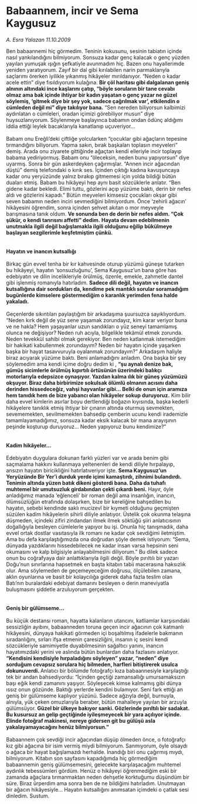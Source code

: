 # Babaannem, incir ve Sema Kaygusuz

*A. Esra Yalazan 11.10.2009*

<div class="taraf_structure_2col_1zq">
<div class="margen_n">



 <p>Ben babaannemi hiç görmedim. Teninin kokusunu, sesinin tabiatın içinde nasıl yankılandığını bilmiyorum. Sonsuza kadar genç kalacak o genç yüzden yayılan yumuşak ışığın şefkatiyle avunmadım hiç. Bazen onu hayallerimde yeniden yaratıyorum. Zayıf bir dal gibi kırılabilen narin parmaklarıyla saçlarımı örerken iyilikle yıkanmış hikâyeler mırıldanıyor. “Neden o kadar acele ettin” diye fısıldıyorum kulağına. <b>Bir çöl haritası gibi dalgalanan geniş alnının altındaki ince kaşlarını çatıp, “böyle soruların bir tane cevabı olmaz ama bak içinde ihtiyar bir kadın yaşatan o genç yazar ne güzel söylemiş, ‘gitmek diye bir şey yok, sadece çağrılmak var’, etkilendin o cümleden değil mi” diye takılıyor bana.</b> “Sen nereden biliyorsun kalbimizi aydınlatan o cümleleri, oradan içimizi görebiliyor musun” diye huysuzlanıyorum. Söylenmeye başlayınca babamın ondan ödünç aldığımı iddia ettiği leylek bacaklarıyla kanatlanıp uçuveriyor... <br/><br/>Babam onu Ereğli’deki çiftliğe yolcularken “çocuklar gibi ağaçların tepesine tırmandığını biliyorum. Yapma sakın, bırak başkaları toplasın meyveleri” demiş. Arada onu ziyarete gittiğinde ağaçtan kendi elleriyle incir toplayıp babama yediriyormuş. Babam onu “öleceksin, neden bunu yapıyorsun” diye uyarmış. Sonra bir gün askerdeyken çağırmışlar. “Annen incir ağacından düştü” demiş telefondaki o kırık ses. İçinden çıktığı kadına kavuşuncaya kadar onu yeryüzünde yalnız bırakıp gitmemesi için yolda bildiği bütün duaları etmiş. Babam bu hikâyeyi hep aynı basit sözcüklerle anlatır. “Ben gidene kadar bekledi. Elimi tuttu, gözlerini açıp yüzüme baktı, derin bir nefes aldı ve gözlerini kapadı.” Bütün meyveleri kimsesiz çocukları okşar gibi seven babamın neden inciri sevmediğini bilmiyordum. Önce ‘zehirli ağacın’ hikâyesini öğrendim, sonra içinden şehvet akıtan o mor meyveyle barışmasına tanık oldum. <b>Ve sonunda ben de derin bir nefes aldım. “Çok şükür, o kendi tanrısını affetti” dedim.</b> <b>Hayata devam edebilmenin unutmakla ilgili değil bağışlamakla ilgili olduğunu eğilip bükülmeye başlayan sezgilerimle keşfetmiştim çünkü.</b> <b><br/><br/><br/>Hayatın ve inancın kutsallığı</b> <br/><br/>Birkaç gün evvel tenha bir kır kahvesinde oturup yüzümü güneşe tutarken bu hikâyeyi, hayatın ‘sonsuzluğunu’, Sema Kaygusuz’un bana göre has edebiyatın ve dilin incelikleriyle örülmüş, özenle, emekle, zahmetle dantel gibi işlenmiş romanıyla hatırladım. <b>Sadece dili değil, hayatın ve inancın kutsallığına dair sordukları da, kendime pek mantıklı sorular soramadığım bugünlerde kimselere göstermediğim o karanlık yerimden fena halde yakaladı. </b><br/><br/>Geçenlerde sıkıntıları paylaştığım bir arkadaşıma şuursuzca sayıklıyordum. “Neden kırk değil de yüz sene yaşamak zorundayız, kim karar veriyor buna ve ne hakla? Hem yaşayanlar uzun sandıkları o yüz seneyi tamamlamış olunca ne değişiyor? Neden ruh acıyla, bilgelikle tekâmül etmek zorunda. Neden tevekkül sahibi olmak gerekiyor. Ben neden katlanmak istemediğim bir hakikati kabullenmek zorundayım? Neden bir hayatın içinde yaşarken başka bir hayat tasavvuruyla oyalanmak zorundayım?” Arkadaşım haliyle biraz acıyarak yüzüme baktı. Beni anlamadığını anladım. Ona başka bir şey söylemedim ama kendi içime doğru dedim ki , <b>“şu aynalı denize bak, gümüş sicimlerle örülmüş kıpırtılı örtüsünün üzerindeki balıkçı motorlarıyla edepsizce oynaşıyor. Yazdan kalma ılık bir güneş yüzümüzü okşuyor. Biraz daha birbirimize sokulsak ölümlü olmanın acısını daha derinden hissedeceğiz, vahşi hayvanlar gibi... Belki de onun için aramıza hem tanıdık hem de bize yabancı olan hikâyeler sokup duruyoruz.</b> Kim bilir daha evvel kimlerin asırlar boyu dertlendiği boğazın kıyısında, başka kederli hikâyelere tanıklık etmiş ihtiyar bir çınarın altında oturmuş sevmekten, sevememekten, sevilmemekten bahsedip çemberin ucunu kendi irademizle tamamlayamadığımız, sonsuza kadar eksik kalacak bir mana arayışının peşinde koşturup duruyoruz... Neden yapıyoruz bunu kendimize?” <b><br/><br/><br/>Kadim hikâyeler... </b><br/><br/>Edebiyatın duygulara dokunan farklı yüzleri var ve arada benim gibi saçmalama hakkını kullanmaya yeltenenleri de kendi diliyle hırpalayıp, ansızın hayatın biricikliğini hatırlatıveriyor işte. <b>Sema Kaygusuz’un Yeryüzünde Bir Yer’i durduk yerde içimi kamaştırdı, zihnimi bulandırdı. Tenimin altında yüzen batık dikeni gösterdi bana. Daha da tuhafı muhtemel bir umutsuzluk girdabından çekti çıkardı beni.</b> Hayır, öyle anladığımız manada ‘eğlenceli’ bir roman değil ama insanlığın, inancın, ölümsüzlüğün etrafında dolaşırken, bize bir kereliğine bahşedilen bu hayatın, sebebi kendinde saklı mucizevî bir kıymeti olduğunu geçmişten süzülen kadim hikâyelerin sihirli diliyle anlatıyor. Üstelik çok okunma telaşına düşmeden, içindeki zifiri zindandan ilmek ilmek söktüğü şiiri anlatıcısının doğallığıyla besleyen cümlelerle yapıyor bu işi. Onunla hiç tanışmadık, daha evvel ortak dostlar vasıtasıyla ilk romanı ne kadar çok sevdiğimi iletmiştim. Ama bu defa karşılaştığımızda ona doğrudan şöyle demek istiyorum: “Sema, dünyada yazdıklarını hissedebilecek ne kadar insan varsa hepsinin seni okumasını ve kalp bilgisiyle anlayabilmesini diliyorum.” Bu dilek sadece onun bu coğrafyaya dair anlattıklarıyla ilgili değil. Böyle pırıltılı bir yazarı Doğu’nun sınırlarına hapsetmek en başta kitabın tabii macerasına haksızlık olur. Ama söylemeden de geçemeyeceğim doğrusu, ölçülebilen zamana, aklın oyunlarına ve basit bir kolaycılığa giderek daha fazla teslim olan Batı’nın buralardaki edebiyat damarını besleyen o derin maneviyatla buluşmasını şiddetle arzuluyorum gerçekten. <b><br/><br/><br/>Geniş bir gülümseme...</b> <br/><br/>Bu küçük destansı roman, hayatta kalanların utancını, katliamlar karşısındaki sessizliğin ayıbını, babaanneden toruna geçen incir ağacının çok katmanlı hikâyesini, dünyaya hakikati görmeden içi boşaltılmış ifadelerle bakmanın sıradanlığını, sırları ifşa etmenin çaresizliğini, insanın iç sesini kendi sözcükleriyle samimiyetle duyabilmesinin sağaltıcı yanını, inancın hayatımızdaki yerini ve aslında bütün bunlardan daha fazlasını anlatıyor. <b>“Kendisini kendisiyle hırpaladığını söyleyen” yazar, “neden” diye sorduğum cevapsız sorulara hiç bilmeden, harfleri bitiştirerek usulca dokunuverdi. </b>Anlatıcı bir bölümde fotoğrafçı kıza babaannesiyle karşılaştığı tek bir andan bahsediyordu: “İçinden geçtiği zamansallığı umursamaksızın başı eğik kendi zamanını yaşıyor. Söyleşecek kimse kalmamış gibi dünya ıssız onun gözünde. Baktığı yerlerde kendini bulamıyor. Seni fark ettiği an geniş bir gülümseme kaplıyor yüzünü. Sadece ağzıyla değil, burnuyla, alnıyla, yük çeken omuzlarıyla beraber, bütün mahalleye yayılan bir arzuyla gülümsüyor. <b>Güzel bir ülkeye bakıyor sanki. Gözlerinde pırıltılı bir sadakat. Bu kusursuz an gelip geçtiğinde iyileşmeyecek bir yara açılıyor içinde. Elinde fotoğraf makinesi, nereye gidersen git bu gülüşü asla yakalayamayacağını henüz bilmiyorsun.” </b><br/><br/>Babaannem çok sevdiği incir ağacından düşüp ölmeden önce, o fotoğrafçı kız gibi ağacına bir isim vermiş miydi bilmiyorum. Sanmıyorum, öyle olsaydı o ağaca bir hayat bağışlamazdı herhalde. İnandığı biri onu çağırmış mıydı, bilmiyorum. Kitabın son sayfasını kapadığımda hiç görmediğim babaannemin geniş gülümsemesini, gelecekte karşılaşacağım muhtemel aydınlık tebessümleri gördüm. Henüz o hikâyeyi öğrenmediğim eski bir zamanda ağaçlara tırmanmaktan neden dehşetle korktuğumu düşündüm bir süre. Biraz ürperdim ama sonra ben de ne bildiğimi hatırladım. Unutmayan bir ağacın hikâyesiyle... Hayatın kutsallığını anımsatan içimdeki o çatlak sesi dinledim. Sustum.</p>
<br/>
<br/>
<br/>



<br/>


<div id="taraf_not">
</div>

</div>


</div>
